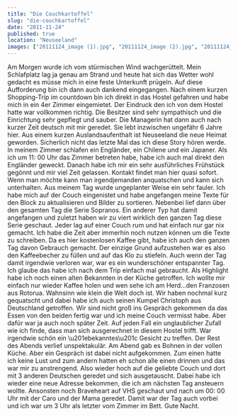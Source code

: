 ```yaml
---
title: "Die Couchkartoffel"
slug: "die-couchkartoffel"
date: "2011-11-24"
published: true
location: "Neuseeland"
images: ["20111124_image (1).jpg", "20111124_image (2).jpg", "20111124_image (3).jpg", "20111124_image (4).jpg"]
---
```


Am Morgen wurde ich vom stürmischen Wind wachgerüttelt. Mein Schlafplatz lag ja genau am Strand und heute hat sich das Wetter wohl gedacht es müsse mich in eine feste Unterkunft prügeln. Auf diese Aufforderung bin ich dann auch dankend eingegangen. Nach einem kurzen Shopping-Trip im countdown bin ich direkt in das Hostel gefahren und habe mich in ein 4er Zimmer eingemietet. Der Eindruck den ich von dem Hostel hatte war vollkommen richtig. Die Besitzer sind sehr sympathisch und die Einrichtung sehr gepflegt und sauber. Die Managerin hat dann auch nach kurzer Zeit deutsch mit mir geredet. Sie lebt inzwischen ungefähr 6 Jahre hier. Aus einem kurzen Auslandsaufenthalt ist Neuseeland die neue Heimat geworden. Sicherlich nicht das letzte Mal das ich diese Story hören werde. In meinem Zimmer schlafen ein Engländer, ein Chilene und ein Japaner. Als ich um 11: 00 Uhr das Zimmer betreten habe, habe ich auch mal direkt den Engländer geweckt. Danach habe ich mir ein sehr ausführliches Frühstück gegönnt und mir viel Zeit gelassen. Kontakt findet man hier quasi sofort. Wenn man möchte kann man irgendjemanden anquatschen und kann sich unterhalten. 
Aus meinem Tag wurde ungeplanter Weise ein sehr fauler. Ich habe mich auf der Couch eingenistet und habe angefangen meine Texte für den Block zu aktualisieren und Bilder zu sortieren. Nebenbei lief dann über den gesamten Tag die Serie Sopranos. Ein anderer Typ hat damit angefangen und zuletzt haben wir zu viert wirklich den ganzen Tag diese Serie geschaut. Jeder lag auf einer Couch rum und hat einfach nur gar nix gemacht. Ich habe die Zeit aber immerhin noch nutzen können um die Texte zu schreiben. Da es hier kostenlosen Kaffee gibt, habe ich auch den ganzen Tag davon Gebrauch gemacht. Der einzige Grund aufzustehen war es also den Kaffeebecher zu füllen und auf das Klo zu stiefeln. Auch wenn der Tag damit irgendwie verloren war, war es ein wunderschöner entspannter Tag. Ich glaube das habe ich nach dem Trip einfach mal gebraucht. Als Highlight habe ich noch einen alten Bekannten in der Küche getroffen. Ich wollte mir einfach nur wieder Kaffee holen und wen sehe ich am Herd...den Franzosen aus Rotorua. Wahnsinn wie klein die Welt doch ist. Wir haben nochmal kurz gequatscht und dabei habe ich auch seinen Kumpel Christoph aus Deutschland getroffen. Wir sind nicht groß ins Gespräch gekommen da das Essen von den beiden fertig war und ich meine Couch vermisst habe. Aber dafür war ja auch noch später Zeit. Auf jeden Fall ein unglaublicher Zufall wie ich finde, dass man sich ausgerechnet in diesem Hostel trifft. War irgendwie schön ein \u201ebekanntes\u201c Gesicht zu treffen. Der Rest des Abends verlief unspektakulär. Am Abend gab es Bohnen in der vollen Küche. Aber ein Gespräch ist dabei nicht aufgekommen. Zum einen hatte ich keine Lust und zum andern hatten eh schon alle einen drinnen und das war mir zu anstrengend. Also wieder hoch auf die geliebte Couch und dort mit 3 anderen Deutschen geredet und sich ausgetauscht. Dabei habe ich wieder eine neue Adresse bekommen, die ich am nächsten Tag ansteuern wollte. Ansonsten noch Braveheart auf VHS geschaut und nach um 00: 00 Uhr mit der Caro und der Mama geredet. Damit war der Tag auch vorbei und ich war um 3 Uhr als letzter vom Zimmer im Bett. Gute Nacht.